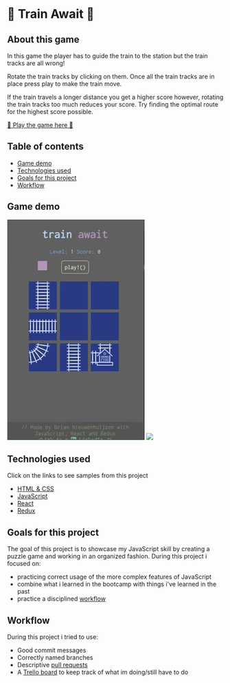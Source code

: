 # 🚂 Train Await 🚂

## About this game

In this game the player has to guide the train to the station but the train tracks are all wrong!

Rotate the train tracks by clicking on them. Once all the train tracks are in place press play to make the train move.

If the train travels a longer distance you get a higher score however, rotating the train tracks too much reduces your score. Try finding the optimal route for the highest score possible.

[🚂 Play the game here 🚂](https://train-await.netlify.com/)

## Table of contents

- [Game demo](#game-demo)
- [Technologies used](#technologies-used)
- [Goals for this project](#goals-for-this-project)
- [Workflow](#workflow)

## Game demo

![](./src/images/trainawaitgif1.gif) ![](./src/images/trainawaitgif2.gif)

## Technologies used

Click on the links to see samples from this project

- [HTML & CSS](https://github.com/BrianBplusplus/Train-Await-Client/blob/master/src/components/Interface/EndScreenContainer.js)
- [JavaScript](https://github.com/BrianBplusplus/Train-Await-Client/blob/master/src/components/Game/functions/playGame.js)
- [React](https://github.com/BrianBplusplus/Train-Await-Client/blob/master/src/components/Game/GameContainer.js)
- [Redux](https://github.com/BrianBplusplus/Train-Await-Client/blob/master/src/store/levels/reducer.js)

## Goals for this project

The goal of this project is to showcase my JavaScript skill by creating a puzzle game and working in an organized fashion.
During this project i focused on:

- practicing correct usage of the more complex features of JavaScript
- combine what i learned in the bootcamp with things i've learned in the past
- practice a disciplined [workflow](#workflow)

## Workflow

During this project i tried to use:

- Good commit messages
- Correctly named branches
- Descriptive [pull requests](https://github.com/BrianBplusplus/Train-Await-Client/pull/5)
- A [Trello board](https://trello.com/b/OakMNP3t/portfolio-project) to keep track of what im doing/still have to do
